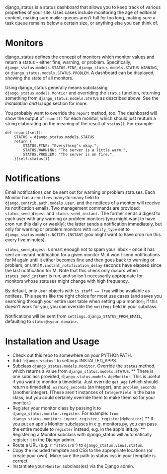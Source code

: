 django\_status is a status dashboard that allows you to keep track of various
properties of your site. Uses cases include monitoring the age of editorial
content, making sure mailer queues aren't full for too long, making sure a task
queue remains below a certain size, or anything else you can think of.


Monitors
========


django\_status defines the concept of monitors which monitor values and return a
status - either fine, warning, or problem. Specifically,
`django_status.models.STATUS.FINE`, `django_status.models.STATUS.WARNING`, or
`django_status.models.STATUS.PROBLEM`. A dashboard can be displayed, showing the
state of all monitors.

Using django\_status generally means subclassing `django_status.models.Montior`
and overriding the `status` function, returning something from
`django_status.models.STATUS` as described above. See the *Installation and
Usage* section for more.

You probably want to override the `report` method, too. The dashboard will show
the output of `report()` for each monitor, which should just reuturn a string
elaborating on the meaning of the result of `status()`. For example:

    def report(self):
        STATUS = django_status.models.STATUS
        return {
            STATUS.FINE: "Everything's okay.",
            STATUS.WARNING: "The server is a little warm.",
            STATUS.PROBLEM: "The server is on fire.",
        }[self.status()]


Notifications
=============

Email notifications can be sent out for warning or problem statuses. Each
Monitor has a `notifees` many-to-many field to
`django.contrib.auth.models.User`, and the notifees of a monitor will receive
its notification emails. Two management commands are provided:
`status_send_digest` and `status_send_instant.` The former sends a digest to
each user with any warning or problem monitors (you might want to have cron run
this daily or weekly); the latter sends a notification immediately, but only for
warning or problem monitors with `notify_type` set to
`django_status.models.NOTIFY.INSTANT` (you might want to have cron run this
every five minutes).

`status_send_digest` is smart enough not to spam your inbox - once it has sent
an instant notification for a given monitor M, it won't send notifications for M
again until it either becomes fine and then goes back to warning or problem, or
until `M.instant_notification_delay` seconds have elapsed since the last
notification for M. Note that this check only occurs when `status_send_instant`
is run, and so isn't necessarily appropriate for monitors whose statuses might
change with high frequency.

By default, only `User` objects with `is_staff == True` will be available as
notifees. This seems like the right choice for most use cases (and saves you
searching through your entire user table when setting up a monitor); if this
doesn't work for you, you can override the `notifees` field in your subclass.

Notifications will be sent from `settings.django_STATUS_FROM_EMAIL`, defaulting
to `status@<your domain>`.


Installation and Usage
======================

* Check out this repo to somewhere on your PYTHONPATH.
* Add `'django_status'` to settings.INSTALLED_APPS.
* Subclass `django_status.models.Monitor`. Override the `status` method, which
  returns a value from `django_status.models.STATUS`.
** There is one subclass provided, `django_status.models.AgeMonitor`. This is
   useful if you want to monitor a timedelta. Just override `get_age` (which
   should return a timedelta), `warning_seconds` (an integer), and
   `problem_seconds` (another integer). (These aren't instances of
   `IntegerField` in the base class, but you could certainly override them to
   make them so for your monitor.)
* Register your monitor class by passing it to `django_status.monitor.register`.
  For example: `from django_status.monitors import register;
  register(MyMonitor)`
** If you put an app's Monitor subclasses in e.g. monitors.py, you can pass the
   entire module to `register` instead, e.g. in the app's __init__.py.
** Registering a Monitor subclass with django\_status will automatically
   register it in the Django admin.
* Route a URL (e.g. `r'^status/$'`) to `django_status.views.status`.
* Copy the included template and CSS to the appropriate locations (or create
  your own).  Make sure the path to status.css in your template is correct.
* Instantiate your `Monitor` subclass(es) via the Django admin.
